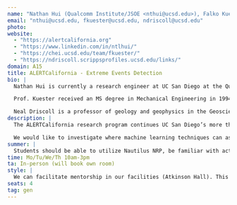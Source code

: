 ```yaml
---
name: "Nathan Hui (Qualcomm Institute/JSOE <nthui@ucsd.edu>), Falko Kuester (Qualcomm Institute/JSOE <fkuester@ucsd.edu>), Neal Driscoll (SIO <ndriscoll@ucsd.edu>)"
email: "nthui@ucsd.edu, fkuester@ucsd.edu, ndriscoll@ucsd.edu"
photo:
website:
  - "https://alertcalifornia.org"
  - "https://www.linkedin.com/in/ntlhui/"
  - "https://chei.ucsd.edu/team/fkuester/"
  - "https://ndriscoll.scrippsprofiles.ucsd.edu/links/"
domain: A15
title: ALERTCalifornia - Extreme Events Detection
bio: |
  Nathan Hui is currently a research engineer at UC San Diego at the Qualcomm Institute. His area of focus is multi-domain robotics, 3D imaging, and distributed sensor networks. Previous projects include tracking transmittered wildlife using drones, measuring physical oceanographic data using intelligent surfboard fins, and measuring fish length using low-cost lasers, dive cameras, and machine learning.

  Prof. Kuester received an MS degree in Mechanical Engineering in 1994 and MS degree in Computer Science and Engineering in 1995 from the University of Michigan, Ann Arbor. In 2001 he received a Ph.D. from the University of California, Davis and currently is the Calit2 Professor for Visualization and Virtual Reality at the University of California, San Diego. Professor Kuester holds appointments as Professor in the Departments of Structural Engineering and Computer Science and Engineering at the Jacobs School of Engineering (JSoE) and serves as the director of the Cultural Heritage Engineering Initiative (CHEI), the Center of Interdisciplinary Science for Art, Architecture and Archaeology (CISA3), the Calit2 Center of Graphics, Visualization and Virtual Reality (GRAVITY) and the DroneLab.

  Neal Driscoll is a professor of geology and geophysics in the Geosciences Research Division at Scripps Institution of Oceanography at UC San Diego. Driscoll researches tectonic deformation and the evolution of landscapes and seascapes. His work primarily focuses on the sediment record to understand the processes that shaped the earth. As part of this research, Driscoll spends time at sea acquiring images of the seafloor and subsurface layers to understand the processes that shape Earth. Driscoll is also co-director of UC San Diego’s Center for Public Preparedness (CP2) and the ALERTCalifornia public safety program. ALERTCalifornia provides critical infrastructure for mitigating wildfire and natural disaster risk to life, property and ecosystems. The advanced network of more than 1000 cameras across California helps first responders monitor natural disasters such as wildfires, floods, and landslides. ALERTCalifornia is a vital resource that provides an array of technological tools, infrastructure and research that supports government agencies, utilities and the public in their response to ever-increasing natural disaster risk. ALERTCalifornia also gathers vital data to inform the greater understanding of natural disaster causes, active event behavior and post-event impacts to air quality, water quality, ecosystems, and human health.
description: |
  The ALERTCalifornia research program continues UC San Diego’s more than 20-year legacy of collecting high-quality data through a network of natural hazard monitoring and detection cameras across the state. This growing network includes over 1,150 camera sensors that provide real-time imagery. They are located in wild spaces, on towers, and other high points across the entire state of California, and are used to watch for and monitor extreme events including wildfire and weather. The program’s historical archive of camera data contains over 38 billion timestamped and localized frames. These camera data have facilitated CALFIRE’s ability to rapidly respond to emerging wildfires as well as maintain situational awareness during ongoing wildfires and other natural disasters.

  We would like to investigate where machine learning techniques can assist with assessing camera network health, data integrity, and environmental signals. Potential projects include camera site uptime detection, cloud detection, marine layer height detection, Visual Flight Rules altitude estimation, horizon detection, or camera positioning calibration.
summer: |
  Students should be able to utilize Nautilus NRP, be familiar with active learning techniques, semi-supervised or unsupervised learning, and utilizing web APIs. We expect most work to be done in Python. Please also be familiar with Docker, Poetry, Kubernetes, and Tornado.
time: Mo/Tu/We/Th 10am-3pm
ta: In-person (will book own room)
style: |
  We can facilitate mentorship in our facilities (Atkinson Hall). This will occur as part of our research group (regular meetings), with additional oversight under ALERTCalifornia (milestone updates).
seats: 4
tag: gen
---
```

